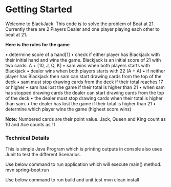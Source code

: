 # Getting Started

Welcome to BlackJack. This code is to solve the problem of Beat at 21. Currently there are 2 Players Dealer and one player 
playing each other to beat at 21.

**Here is the rules for the game**

• determine score of a hand[1]
• check if either player has Blackjack with their initial hand and wins the game. 
Blackjack is an initial score of 21 with two cards: A + [10, J, Q, K]
• sam wins when both players starts with Blackjack
• dealer wins when both players starts with 22 (A + A)
• if neither player has Blackjack then sam can start drawing cards from the top 
of the deck
• sam must stop drawing cards from the deck if their total reaches 17 or higher
• sam has lost the game if their total is higher than 21
• when sam has stopped drawing cards the dealer can start drawing cards from 
the top of the deck
• the dealer must stop drawing cards when their total is higher than sam.
• the dealer has lost the game if their total is higher than 21
• determine which player wins the game (highest score wins)

**Note:** Numbered cards are their point value. Jack, Queen and King count as 10 and Ace counts as 11

### Technical Details

This is simple Java Program which is printing outputs in console also uses Junit to test the different Scenarios.

Use below command to run application which will execute main() method.
mvn spring-boot:run

Use below command to run build and unit test
mvn clean install


